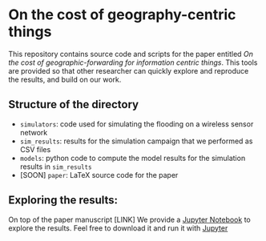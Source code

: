 # On the cost of geography-centric things
This repository contains source code and scripts for the paper entitled *On the cost of geographic-forwarding for information centric things*. This tools are provided so that other researcher can quickly explore and reproduce the results, and build on our work.

## Structure of the directory
 * `simulators`: code used for simulating the flooding on a wireless sensor network
 * `sim_results`: results for the simulation campaign that we performed as CSV files
 * `models`: python code to compute the model results for the simulation results in `sim_results`
 * [SOON] `paper`: LaTeX source code for the paper
 
## Exploring the results:
On top of the paper manuscript [LINK] We provide a [Jupyter Notebook](https://github.com/marceleng/geographic-icthings/blob/master/models/geographic-icthings.ipynb) to explore the results. Feel free to download it and run it with [Jupyter](https://jupyter.org/install)
